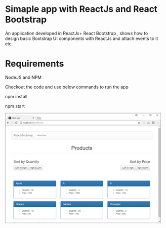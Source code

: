 # Simaple app with ReactJs and React Bootstrap

An application developed in ReactJs+ React Bootstrap , shows how to design basic Bootstrap UI components with ReactJs and attach events to it etc.



Requirements
=============

NodeJS and NPM 

Checkout the code and use below commands to run the app

npm install


npm start


![Alt text](ss01.png?raw=true "ReactJS App")
